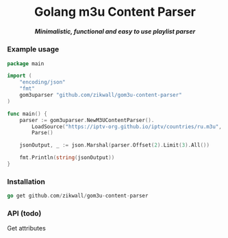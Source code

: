 <div align="center">
    <h1>Golang m3u Content Parser</h1>
    <h5>Minimalistic, functional and easy to use playlist parser</h5>
</div>

### Example usage

```go
package main

import (
	"encoding/json"
	"fmt"
	gom3uparser "github.com/zikwall/gom3u-content-parser"
)

func main() {
	parser := gom3uparser.NewM3UContentParser().
		LoadSource("https://iptv-org.github.io/iptv/countries/ru.m3u", false).
		Parse()

	jsonOutput, _ := json.Marshal(parser.Offset(2).Limit(3).All())

	fmt.Println(string(jsonOutput))
}
```

### Installation

```go
go get github.com/zikwall/gom3u-content-parser
```

### API (todo)

Get attributes